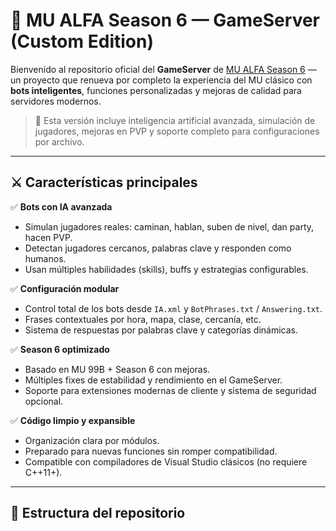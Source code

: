 # 💎 MU ALFA Season 6 — GameServer (Custom Edition)

Bienvenido al repositorio oficial del **GameServer** de [MU ALFA Season 6](https://github.com/creadormu) — un proyecto que renueva por completo la experiencia del MU clásico con **bots inteligentes**, funciones personalizadas y mejoras de calidad para servidores modernos.

> 🧠 Esta versión incluye inteligencia artificial avanzada, simulación de jugadores, mejoras en PVP y soporte completo para configuraciones por archivo.

---

## ⚔️ Características principales

✅ **Bots con IA avanzada**  
- Simulan jugadores reales: caminan, hablan, suben de nivel, dan party, hacen PVP.  
- Detectan jugadores cercanos, palabras clave y responden como humanos.  
- Usan múltiples habilidades (skills), buffs y estrategias configurables.

✅ **Configuración modular**  
- Control total de los bots desde `IA.xml` y `BotPhrases.txt` / `Answering.txt`.  
- Frases contextuales por hora, mapa, clase, cercanía, etc.  
- Sistema de respuestas por palabras clave y categorías dinámicas.

✅ **Season 6 optimizado**  
- Basado en MU 99B + Season 6 con mejoras.  
- Múltiples fixes de estabilidad y rendimiento en el GameServer.  
- Soporte para extensiones modernas de cliente y sistema de seguridad opcional.

✅ **Código limpio y expansible**  
- Organización clara por módulos.  
- Preparado para nuevas funciones sin romper compatibilidad.  
- Compatible con compiladores de Visual Studio clásicos (no requiere C++11+).

---

## 📁 Estructura del repositorio

